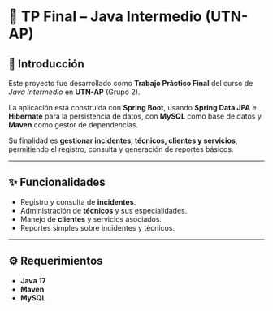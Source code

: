 # 📌 TP Final – Java Intermedio (UTN-AP)

## 📖 Introducción
Este proyecto fue desarrollado como **Trabajo Práctico Final** del curso de *Java Intermedio* en **UTN-AP** (Grupo 2).  

La aplicación está construida con **Spring Boot**, usando **Spring Data JPA** e **Hibernate** para la persistencia de datos, con **MySQL** como base de datos y **Maven** como gestor de dependencias.  

Su finalidad es **gestionar incidentes, técnicos, clientes y servicios**, permitiendo el registro, consulta y generación de reportes básicos.  

---

## ✨ Funcionalidades
- Registro y consulta de **incidentes**.  
- Administración de **técnicos** y sus especialidades.  
- Manejo de **clientes** y servicios asociados.  
- Reportes simples sobre incidentes y técnicos.  

---

## ⚙️ Requerimientos
- **Java 17**  
- **Maven**  
- **MySQL**  





